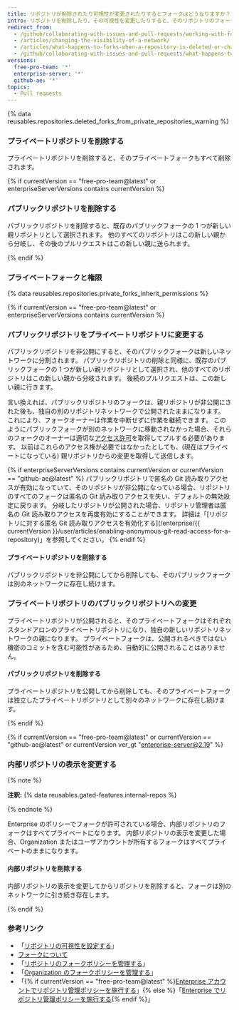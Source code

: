 ```yaml
---
title: リポジトリが削除されたり可視性が変更されたりするとフォークはどうなりますか？
intro: リポジトリを削除したり、その可視性を変更したりすると、そのリポジトリのフォークに影響します。
redirect_from:
  - /github/collaborating-with-issues-and-pull-requests/working-with-forks/what-happens-to-forks-when-a-repository-is-deleted-or-changes-visibility
  - /articles/changing-the-visibility-of-a-network/
  - /articles/what-happens-to-forks-when-a-repository-is-deleted-or-changes-visibility
  - /github/collaborating-with-issues-and-pull-requests/what-happens-to-forks-when-a-repository-is-deleted-or-changes-visibility
versions:
  free-pro-team: '*'
  enterprise-server: '*'
  github-ae: '*'
topics:
  - Pull requests
---
```


{% data reusables.repositories.deleted_forks_from_private_repositories_warning %}

### プライベートリポジトリを削除する

プライベートリポジトリを削除すると、そのプライベートフォークもすべて削除されます。

{% if currentVersion == "free-pro-team@latest" or enterpriseServerVersions contains currentVersion %}

### パブリックリポジトリを削除する

パブリックリポジトリを削除すると、既存のパブリックフォークの 1 つが新しい親リポジトリとして選択されます。 他のすべてのリポジトリはこの新しい親から分岐し、その後のプルリクエストはこの新しい親に送られます。

{% endif %}

### プライベートフォークと権限

{% data reusables.repositories.private_forks_inherit_permissions %}

{% if currentVersion == "free-pro-team@latest" or enterpriseServerVersions contains currentVersion %}

### パブリックリポジトリをプライベートリポジトリに変更する

パブリックリポジトリを非公開にすると、そのパブリックフォークは新しいネットワークに分割されます。 パブリックリポジトリの削除と同様に、既存のパブリックフォークの 1 つが新しい親リポジトリとして選択され、他のすべてのリポジトリはこの新しい親から分岐されます。 後続のプルリクエストは、この新しい親に行きます。

言い換えれば、パブリックリポジトリのフォークは、親リポジトリが非公開にされた後も、独自の別のリポジトリネットワークで公開されたままになります。 これにより、フォークオーナーは作業を中断せずに作業を継続できます。 このようにパブリックフォークが別のネットワークに移動されなかった場合、それらのフォークのオーナーは適切な[アクセス許可](/articles/access-permissions-on-github)を取得してプルする必要があります。 以前はこれらのアクセス権が必要ではなかったとしても、(現在はプライベートになっている) 親リポジトリからの変更を取得して送信します。

{% if enterpriseServerVersions contains currentVersion or currentVersion == "github-ae@latest" %}
パブリックリポジトリで匿名の Git 読み取りアクセスが有効になっていて、そのリポジトリが非公開になっている場合、リポジトリのすべてのフォークは匿名の Git 読み取りアクセスを失い、デフォルトの無効設定に戻ります。 分岐したリポジトリが公開された場合、リポジトリ管理者は匿名の Git 読み取りアクセスを再度有効にすることができます。 詳細は「[リポジトリに対する匿名 Git 読み取りアクセスを有効化する](/enterprise/{{ currentVersion }}/user/articles/enabling-anonymous-git-read-access-for-a-repository)」を参照してください。
{% endif %}

#### プライベートリポジトリを削除する

パブリックリポジトリを非公開にしてから削除しても、そのパブリックフォークは別のネットワークに存在し続けます。

### プライベートリポジトリのパブリックリポジトリへの変更

プライベートリポジトリが公開されると、そのプライベートフォークはそれぞれスタンドアロンのプライベートリポジトリになり、独自の新しいリポジトリネットワークの親になります。 プライベートフォークは、公開されるべきではない機密のコミットを含む可能性があるため、自動的に公開されることはありません。

#### パブリックリポジトリを削除する

プライベートリポジトリを公開してから削除しても、そのプライベートフォークは独立したプライベートリポジトリとして別々のネットワークに存在し続けます。

{% endif %}

{% if currentVersion == "free-pro-team@latest" or currentVersion == "github-ae@latest" or currentVersion ver_gt "enterprise-server@2.19" %}

### 内部リポジトリの表示を変更する

{% note %}

**注釈:** {% data reusables.gated-features.internal-repos %}

{% endnote %}

Enterprise のポリシーでフォークが許可されている場合、内部リポジトリのフォークはすべてプライベートになります。 内部リポジトリの表示を変更した場合、Organization またはユーザアカウントが所有するフォークはすべてプライベートのままになります。

#### 内部リポジトリを削除する

内部リポジトリの表示を変更してからリポジトリを削除すると、フォークは別のネットワークに引き続き存在します。

{% endif %}

### 参考リンク

- 「[リポジトリの可視性を設定する](/articles/setting-repository-visibility)」
- [フォークについて](/articles/about-forks)
- 「[リポジトリのフォークポリシーを管理する](/github/administering-a-repository/managing-the-forking-policy-for-your-repository)」
- 「[Organization のフォークポリシーを管理する](/organizations/managing-organization-settings/managing-the-forking-policy-for-your-organization)」
- 「{% if currentVersion == "free-pro-team@latest" %}[Enterprise アカウントでリポジトリ管理ポリシーを施行する](/github/setting-up-and-managing-your-enterprise/enforcing-repository-management-policies-in-your-enterprise-account#enforcing-a-policy-on-forking-private-or-internal-repositories)」{% else %}「[Enterprise でリポジトリ管理ポリシーを施行する](/admin/policies/enforcing-repository-management-policies-in-your-enterprise#enforcing-a-policy-on-forking-private-or-internal-repositories){% endif %}」
